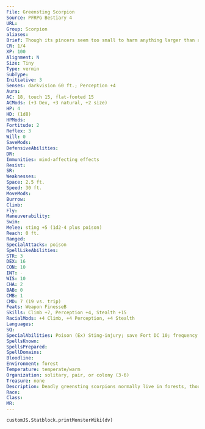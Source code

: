 ```yaml
---
File: Greensting Scorpion
Source: PFRPG Bestiary 4
URL: 
Group: Scorpion
aliases: 
Brief: Though its pincers seem too small to harm anything larger than an insect, this scorpion's stinger still appears dangerous.
CR: 1/4
XP: 100
Alignment: N
Size: Tiny
Type: vermin
SubType: 
Initiative: 3
Senses: darkvision 60 ft.; Perception +4
Aura: 
AC: 18, touch 15, flat-footed 15
ACMods: (+3 Dex, +3 natural, +2 size)
HP: 4
HD: (1d8)
HPMods: 
Fortitude: 2
Reflex: 3
Will: 0
SaveMods: 
DefensiveAbilities: 
DR: 
Immunities: mind-affecting effects
Resist: 
SR: 
Weaknesses: 
Space: 2.5 ft.
Speed: 30 ft.
MoveMods: 
Burrow: 
Climb: 
Fly: 
Maneuverability: 
Swim: 
Melee: sting +5 (1d2-4 plus poison)
Reach: 0 ft.
Ranged: 
SpecialAttacks: poison
SpellLikeAbilities: 
STR: 3
DEX: 16
CON: 10
INT: -
WIS: 10
CHA: 2
BAB: 0
CMB: 1
CMD: 7 (19 vs. trip)
Feats: Weapon FinesseB
Skills: Climb +7, Perception +4, Stealth +15
RacialMods: +4 Climb, +4 Perception, +4 Stealth
Languages: 
SQ: 
SpecialAbilities: Poison (Ex) Sting-injury; save Fort DC 10; frequency 1/round for 6 rounds; effect sickened for 1 round; cure 1 save. The save DC is Constitution-based.
SpellsKnown: 
SpellsPrepared: 
SpellDomains: 
Bloodline: 
Environment: forest
Temperature: temperate/warm
Organization: solitary, pair, or colony (3-6)
Treasure: none
Description: Deadly greensting scorpions normally live in forests, though they can survive nearly anywhere. A greensting scorpion familiar grants a +4 bonus on Initiative checks so long as the familiar is within 1 mile of the spellcaster. A greensting scorpion familiar loses the mindless trait and has an Intelligence score appropriate for its master's level.
Race: 
Class: 
MR: 
---
```

```dataviewjs
customJS.Statblock.printMonsterWiki(dv)
```
